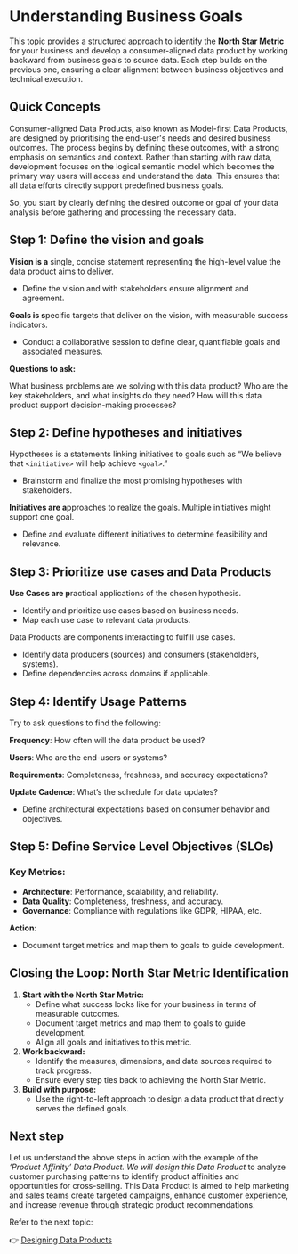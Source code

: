 # Understanding Business Goals

This topic provides a structured approach to identify the **North Star Metric** for your business and develop a consumer-aligned data product by working backward from business goals to source data. Each step builds on the previous one, ensuring a clear alignment between business objectives and technical execution.

## Quick Concepts

Consumer-aligned Data Products, also known as Model-first Data Products, are designed by prioritising the end-user's needs and desired business outcomes. The process begins by defining these outcomes, with a strong emphasis on semantics and context. Rather than starting with raw data, development focuses on the logical semantic model which becomes the primary way users will access and understand the data.  This ensures that all data efforts directly support predefined business goals.

So, you start by clearly defining the desired outcome or goal of your data analysis before gathering and processing the necessary data.


## Step 1: Define the vision and goals

**Vision  is a**  single, concise statement representing the high-level value the data product aims to deliver.

- Define the vision and with stakeholders ensure alignment and agreement.

**Goals is s**pecific targets that deliver on the vision, with measurable success indicators.

- Conduct a collaborative session to define clear, quantifiable goals and associated measures.

**Questions to ask:**

What business problems are we solving with this data product?
Who are the key stakeholders, and what insights do they need?
How will this data product support decision-making processes?

## Step 2: Define hypotheses and initiatives

Hypotheses is a statements linking initiatives to goals such as  “We believe that `<initiative>` will help achieve `<goal>`.”

- Brainstorm and finalize the most promising hypotheses with stakeholders.

**Initiatives are a**pproaches to realize the goals. Multiple initiatives might support one goal.

- Define and evaluate different initiatives to determine feasibility and relevance.

## Step 3: Prioritize use cases and Data Products

**Use Cases are p**ractical applications of the chosen hypothesis.

- Identify and prioritize use cases based on business needs.
- Map each use case to relevant data products.

Data Products are components interacting to fulfill use cases.

- Identify data producers (sources) and consumers (stakeholders, systems).
- Define dependencies across domains if applicable.

## Step 4: Identify Usage Patterns

Try to ask questions to find the following:

**Frequency**: How often will the data product be used?

**Users**: Who are the end-users or systems?

**Requirements**: Completeness, freshness, and accuracy expectations?

**Update Cadence**: What’s the schedule for data updates?

- Define architectural expectations based on consumer behavior and objectives.

## Step 5: Define Service Level Objectives (SLOs)

### Key Metrics:

- **Architecture**: Performance, scalability, and reliability.
- **Data Quality**: Completeness, freshness, and accuracy.
- **Governance**: Compliance with regulations like GDPR, HIPAA, etc.

**Action**:

- Document target metrics and map them to goals to guide development.

## Closing the Loop: North Star Metric Identification

1. **Start with the North Star Metric:**
    - Define what success looks like for your business in terms of measurable outcomes.
    - Document target metrics and map them to goals to guide development.
    - Align all goals and initiatives to this metric.
2. **Work backward:**
    - Identify the measures, dimensions, and data sources required to track progress.
    - Ensure every step ties back to achieving the North Star Metric.
3. **Build with purpose:**
    - Use the right-to-left approach to design a data product that directly serves the defined goals.

## Next step

Let us understand the above steps in action with the example of the *‘Product Affinity’ Data Product. We will design this Data Product* to analyze customer purchasing patterns to identify product affinities and opportunities for cross-selling. This Data Product is aimed to help marketing and sales teams create targeted campaigns, enhance customer experience, and increase revenue through strategic product recommendations.

Refer to the next topic:

👉 [Designing Data Products](/learn_new/dp_foundations2_learn_track/design_dp/)